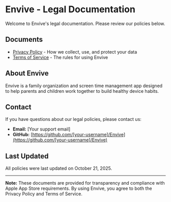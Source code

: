 # Envive - Legal Documentation

Welcome to Envive's legal documentation. Please review our policies below.

## Documents

- [Privacy Policy](privacy-policy.md) - How we collect, use, and protect your data
- [Terms of Service](terms-of-service.md) - The rules for using Envive

## About Envive

Envive is a family organization and screen time management app designed to help parents and children work together to build healthy device habits.

## Contact

If you have questions about our legal policies, please contact us:

- **Email:** [Your support email]
- **GitHub:** [https://github.com/[your-username]/Envive](https://github.com/[your-username]/Envive)

## Last Updated

All policies were last updated on October 21, 2025.

---

**Note:** These documents are provided for transparency and compliance with Apple App Store requirements. By using Envive, you agree to both the Privacy Policy and Terms of Service.
